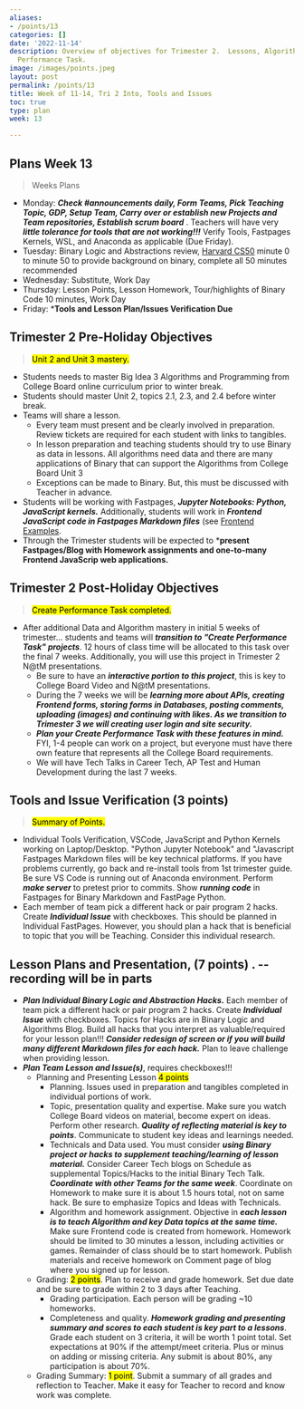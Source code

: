 ```yaml
---
aliases:
- /points/13
categories: []
date: '2022-11-14'
description: Overview of objectives for Trimester 2.  Lessons, Algorithms, and Create
  Performance Task.
image: /images/points.jpeg
layout: post
permalink: /points/13
title: Week of 11-14, Tri 2 Into, Tools and Issues
toc: true
type: plan
week: 13

---
```


## Plans Week 13
> Weeks Plans
- Monday: ***Check #announcements daily, Form Teams, Pick Teaching Topic, GDP, Setup Team, Carry over or establish new Projects and Team repositories, Establish scrum board*** . Teachers will have very ***little tolerance for tools that are not working!!!***  Verify Tools, Fastpages Kernels, WSL, and Anaconda as applicable (Due Friday).
- Tuesday: Binary Logic and Abstractions review, [Harvard CS50](https://cs50.harvard.edu/x/2022/weeks/0/) minute 0 to minute 50 to provide background on binary, complete all 50 minutes recommended
- Wednesday: Substitute, Work Day
- Thursday: Lesson Points, Lesson Homework, Tour/highlights of Binary Code 10 minutes, Work Day
- Friday: ***Tools and Lesson Plan/Issues Verification Due**

## Trimester 2 Pre-Holiday Objectives
> <mark>Unit 2 and Unit 3 mastery.</mark>
- Students needs to master Big Idea 3 Algorithms and Programming from College Board online curriculum prior to winter break.
- Students should master Unit 2, topics 2.1, 2.3, and 2.4 before winter break.
- Teams will share a lesson.
    - Every team must present and be clearly involved in preparation.  Review tickets are required for each student with links to tangibles.
    - In lesson preparation and teaching students should try to use Binary as data in lessons.  All algorithms need data and there are many applications of Binary that can support the Algorithms from College Board Unit 3 
     - Exceptions can be made to Binary.  But, this must be discussed with Teacher in advance.
- Students will be working with Fastpages, ***Jupyter Notebooks: Python, JavaScript kernels.*** Additionally, students will work in ***Frontend JavaScript code in Fastpages Markdown files*** (see [Frontend Examples](https://nighthawkcoders.github.io/APCSP/frontend/overview).
- Through the Trimester students will be expected to ***present Fastpages/Blog with Homework assignments and one-to-many Frontend JavaScrip web applications.**

## Trimester 2 Post-Holiday Objectives
> <mark>Create Performance Task completed.</mark>
- After additional Data and Algorithm mastery in initial 5 weeks of trimester... students and teams will ***transition to "Create Performance Task" projects***.  12 hours of class time will be allocated to this task over the final 7 weeks.  Additionally, you will use this project in Trimester 2 N@tM presentations.  
    - Be sure to have an ***interactive portion to this project***, this is key to College Board Video and N@tM presentations.
    - During the 7 weeks we will be ***learning more about APIs, creating Frontend forms, storing forms in Databases, posting comments, uploading (images) and continuing with likes.  As we transition to Trimester 3 we will creating user login and site security.***
    - ***Plan your Create Performance Task with these features in mind.*** FYI, 1-4 people can work on a project, but everyone must have there own feature that represents all the College Board requirements.
    - We will have Tech Talks in Career Tech, AP Test and Human Development during the last 7 weeks.

## Tools and Issue Verification (3 points)
> <mark>Summary of Points.</mark>
- Individual Tools Verification, VSCode, JavaScript and Python Kernels working on Laptop/Desktop.  "Python Jupyter Notebook" and "Javascript Fastpages Markdown files will be key technical platforms.  If you have problems currently, go back and re-install tools from 1st trimester guide.  Be sure VS Code is running out of Anaconda environment.  Perform ***make server*** to pretest prior to commits.  Show ***running code*** in Fastpages for Binary Markdown and FastPage Python.
- Each member of team pick a different hack or pair program 2 hacks.  Create ***Individual Issue*** with checkboxes.  This should be planned in Individual FastPages.  However, you should plan a hack that is beneficial to topic that you will be Teaching.  Consider this individual research.

## Lesson Plans and Presentation, (7 points) . -- recording will be in parts
- ***Plan Individual Binary Logic and Abstraction Hacks.***  Each member of team pick a different hack or pair program 2 hacks.  Create ***Individual Issue*** with checkboxes. Topics for Hacks are in Binary Logic and Algorithms Blog.  Build all hacks that you interpret as valuable/required for your lesson plan!!!  ***Consider redesign of screen or if you will build many different Markdown files for each hack.*** Plan to leave challenge when providing lesson.
- ***Plan Team Lesson and Issue(s)***, requires checkboxes!!!
    - Planning and Presenting Lesson <mark>4 points</mark>
        - Planning. Issues used in preparation and tangibles completed in individual portions of work.
        - Topic, presentation quality and expertise.  Make sure you watch College Board videos on material, become expert on ideas.  Perform other research.  ***Quality of reflecting material is key to points***.  Communicate to student key ideas and learnings needed.
        - Technicals and Data used.  You must consider ***using Binary project or hacks to supplement teaching/learning of lesson material.*** Consider Career Tech blogs on Schedule as supplemental Topics/Hacks to the initial Binary Tech Talk.  ***Coordinate with other Teams for the same week***.  Coordinate on Homework to make sure it is about 1.5 hours total, not on same hack.  Be sure to emphasize Topics and Ideas with Technicals.
        - Algorithm and homework assignment.  Objective in ***each lesson is to teach Algorithm and key Data topics at the same time.***  Make sure Frontend code is created from homework.  Homework should be limited to 30 minutes a lesson, including activities or games.  Remainder of class should be to start homework.  Publish materials and receive homework on Comment page of blog where you signed up for lesson.
    - Grading: <mark>2 points</mark>.  Plan to receive and grade homework.  Set due date and be sure to grade within 2 to 3 days after Teaching.  
        - Grading participation.  Each person will be grading ~10 homeworks.  
        - Completeness and quality.  ***Homework grading and presenting summary and scores to each student is key part to a lessons***.  Grade each student on 3 criteria, it will be worth 1 point total.  Set expectations at 90% if the attempt/meet criteria.  Plus or minus on adding or missing criteria.  Any submit is about 80%, any participation is about 70%.  
    - Grading Summary: <mark>1 point</mark>.  Submit a summary of all grades and reflection to Teacher.  Make it easy for Teacher to record and know work was complete.
   